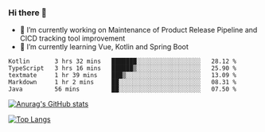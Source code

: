 ### Hi there 👋

- 🔭 I’m currently working on Maintenance of Product Release Pipeline and CICD tracking tool improvement
- 🌱 I’m currently learning Vue, Kotlin and Spring Boot

<!--START_SECTION:waka-->
```text
Kotlin       3 hrs 32 mins   ███████░░░░░░░░░░░░░░░░░░   28.12 % 
TypeScript   3 hrs 16 mins   ██████▒░░░░░░░░░░░░░░░░░░   25.90 % 
textmate     1 hr 39 mins    ███▒░░░░░░░░░░░░░░░░░░░░░   13.09 % 
Markdown     1 hr 2 mins     ██░░░░░░░░░░░░░░░░░░░░░░░   08.31 % 
Java         56 mins         ██░░░░░░░░░░░░░░░░░░░░░░░   07.50 % 
```
<!--END_SECTION:waka-->

[![Anurag's GitHub stats](https://github-readme-stats.vercel.app/api?username=yunhao981&show_icons=true&theme=solarized-dark)](https://github.com/anuraghazra/github-readme-stats)

[![Top Langs](https://github-readme-stats.vercel.app/api/top-langs/?username=yunhao981&theme=solarized-dark&layout=compact)](https://github.com/anuraghazra/github-readme-stats)

<!--
**yunhao981/yunhao981** is a ✨ _special_ ✨ repository because its `README.md` (this file) appears on your GitHub profile.

Here are some ideas to get you started:

- 🔭 I’m currently working on Maintenance of Release Pipeline and CICD tracking tool improvement
- 🌱 I’m currently learning Vue, Kotlin and Spring Boot
- 👯 I’m looking to collaborate on ...
- 🤔 I’m looking for help with ...
- 💬 Ask me about ...
- 📫 How to reach me: ...
- 😄 Pronouns: ...
- ⚡ Fun fact: ...
-->


